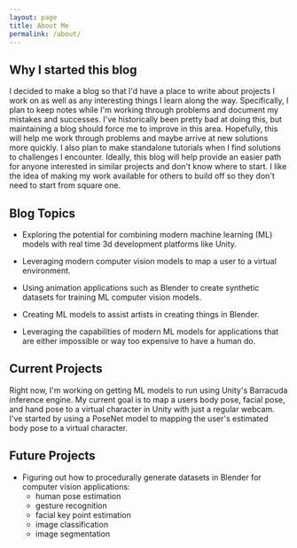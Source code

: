 ```yaml
---
layout: page
title: About Me
permalink: /about/
---
```




## Why I started this blog

I decided to make a blog so that I'd have a place to write about projects I work on as well as any interesting things I learn along the way. Specifically, I plan to keep notes while I'm working through problems and document my mistakes and successes. I've historically been pretty bad at doing this, but maintaining a blog should force me to improve in this area. Hopefully, this will help me work through problems and maybe arrive at new solutions more quickly. I also plan to make standalone tutorials when I find solutions to challenges I encounter. Ideally, this blog will help provide an easier path for anyone interested in similar projects and don't know where to start. I like the idea of making my work available for others to build off so they don't need to start from square one. 



## Blog Topics

* Exploring the potential for combining modern machine learning (ML) models with real time 3d development platforms like Unity. 

* Leveraging modern computer vision models to map a user to a virtual environment.

* Using animation applications such as Blender to create synthetic datasets for training ML computer vision models.

* Creating ML models to assist artists in creating things in Blender.

* Leveraging the capabilities of modern ML models for applications that are either impossible or way too expensive to have a human do.



## Current Projects

Right now, I'm working on getting ML models to run using Unity's Barracuda inference engine. My current goal is to map a users body pose, facial pose, and hand pose to a virtual character in Unity with just a regular webcam. I've started by using a PoseNet model to mapping the user's estimated body pose to a virtual character. 



## Future Projects

* Figuring out how to procedurally generate datasets in Blender for computer vision applications:
  * human pose estimation
  * gesture recognition
  * facial key point estimation
  * image classification
  * image segmentation



